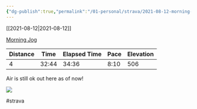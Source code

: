 ```yaml
---
{"dg-publish":true,"permalink":"/01-personal/strava/2021-08-12-morning-jog/"}
---
```



[[2021-08-12\|2021-08-12]]

[Morning Jog](https://www.strava.com/activities/5781622076)

| Distance | Time  | Elapsed Time | Pace | Elevation |
| -------- | ----- | ------------ | ---- | --------- |
| 4        | 32:44 | 34:36        | 8:10 | 506       |


Air is still ok out here as of now!
    
![](https://dgtzuqphqg23d.cloudfront.net/EyNwA9FDC-9Hr7q6TSjeTyTr0roYQwxXVnaO0FI1dh4-768x576.jpg)

    

#strava
